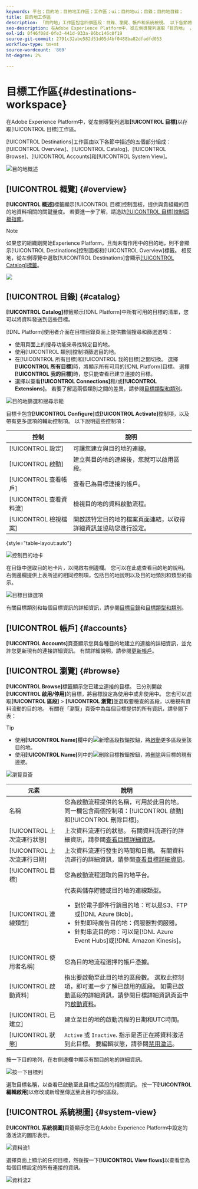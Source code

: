 ```yaml
---
keywords: 平台；目的地；目的地工作區；工作區；ui；目的地ui；目錄；目的地目錄；
title: 目的地工作區
description: 「目的地」工作區包含四個區段：目錄、瀏覽、帳戶和系統檢視。 以下各節將說明這些規則。
seo-description: 在Adobe Experience Platform中，從左側導覽列選取「目的地」 ，以存取目的地工作區。
exl-id: 0f46f08d-0fe3-441d-933a-86bc146c0f19
source-git-commit: 2791c32abe582d51d05d4bf0488ba82dfadfd053
workflow-type: tm+mt
source-wordcount: '869'
ht-degree: 2%

---
```


# 目標工作區{#destinations-workspace}

在Adobe Experience Platform中，從左側導覽列選取&#x200B;**[!UICONTROL 目標]**&#x200B;以存取[!UICONTROL 目標]工作區。

[!UICONTROL Destinations]工作區由以下各節中描述的五個部分組成：[!UICONTROL Overview]、[!UICONTROL Catalog]、[!UICONTROL Browse]、[!UICONTROL Accounts]和[!UICONTROL System View]。

![目的地概述](../assets/ui/workspace/destinations-overview.png)

## [!UICONTROL 概覽] {#overview}

**[!UICONTROL 概述]**&#x200B;標籤顯示[!UICONTROL 目標]控制面板，提供與貴組織的目的地資料相關的關鍵量度。 若要進一步了解，請造訪[[!UICONTROL 目標]控制面板指南](../../dashboards/guides/destinations.md)。

>[!NOTE]
>
>如果您的組織剛開始Experience Platform，且尚未有作用中的目的地，則不會顯示[!UICONTROL Destinations]控制面板和[!UICONTROL Overview]標籤。 相反地，從左側導覽中選取[!UICONTROL Destinations]會顯示[[!UICONTROL Catalog]標籤](#catalog)。

![](../../dashboards/images/destinations/dashboard-overview.png)

## [!UICONTROL 目錄] {#catalog}

**[!UICONTROL Catalog]**&#x200B;標籤顯示[!DNL Platform]中所有可用的目標的清單，您可以將資料發送到這些目標。

[!DNL Platform]使用者介面在目標目錄頁面上提供數個搜尋和篩選選項：

* 使用頁面上的搜尋功能來尋找特定目的地。
* 使用[!UICONTROL 類別]控制項篩選目的地。
* 在[!UICONTROL 所有目標]和[!UICONTROL 我的目標]之間切換。 選擇&#x200B;**[!UICONTROL 所有目標]**&#x200B;時，將顯示所有可用的[!DNL Platform]目標。 選擇&#x200B;**[!UICONTROL 我的目標]**&#x200B;時，您只能查看已建立連接的目標。
* 選擇以查看&#x200B;**[!UICONTROL Connections]**&#x200B;和/或&#x200B;**[!UICONTROL Extensions]**。 若要了解這兩個類別之間的差異，請參閱[目標類型和類別](../destination-types.md)。

![目的地篩選和搜尋示範](../assets/ui/workspace/destinations-search-and-filter.gif)

目標卡包含&#x200B;**[!UICONTROL Configure]**&#x200B;或&#x200B;**[!UICONTROL Activate]**&#x200B;控制項，以及帶有更多選項的輔助控制項。 以下說明這些控制項：

| 控制 | 說明 |
|---------|----------|
| [!UICONTROL 設定] | 可讓您建立與目的地的連線。 |
| [!UICONTROL 啟動] | 建立與目的地的連線後，您就可以啟用區段。 |
| [!UICONTROL 查看帳戶] | 查看已為目標連接的帳戶。 |
| [!UICONTROL 查看資料流] | 檢視目的地的資料啟動流程。 |
| [!UICONTROL 檢視檔案] | 開啟該特定目的地的檔案頁面連結，以取得詳細資訊並協助您進行設定。 |

{style=&quot;table-layout:auto&quot;}

![控制目的地卡](../assets/ui/workspace/destination-card-options.png)

在目錄中選取目的地卡片，以開啟右側邊欄。 您可以在此處查看目的地的說明。 右側邊欄提供上表所述的相同控制項，包括目的地說明以及目的地類別和類型的指示。

![目標目錄選項](../assets/ui/workspace/destination-right-rail.png)

有關目標類別和每個目標資訊的詳細資訊，請參閱[目標目錄](../catalog/overview.md)和[目標類型和類別](../destination-types.md)。

## [!UICONTROL 帳戶] {#accounts}

**[!UICONTROL Accounts]**&#x200B;頁簽顯示您與各種目的地建立的連接的詳細資訊，並允許您更新現有的連接詳細資訊。 有關詳細說明，請參閱[更新帳戶](update-accounts.md)。

## [!UICONTROL 瀏覽] {#browse}

**[!UICONTROL Browse]**&#x200B;標籤顯示您已建立連接的目標。 已分別開啟&#x200B;**[!UICONTROL 啟用/停用]**&#x200B;的目標，將目標設定為使用中或非使用中。 您也可以選取&#x200B;**[!UICONTROL 區段]** > **[!UICONTROL 瀏覽]**&#x200B;並選取要檢查的區段，以檢視有資料流動的目的地。 有關在「瀏覽」頁簽中為每個目標提供的所有資訊，請參閱下表：

>[!TIP]
>
> * 使用&#x200B;**[!UICONTROL Name]**&#x200B;欄中的![新增區段按鈕](../assets/ui/workspace/add-data-symbol.png)按鈕，將[啟動](activate-destinations.md)更多區段至該目的地。
> * 使用&#x200B;**[!UICONTROL Name]**&#x200B;列中的![刪除目標按鈕](../assets/ui/workspace/delete-destination-symbol.png)按鈕，將[刪除](delete-destinations.md)與目標的現有連接。


![瀏覽頁簽](../assets/ui/workspace/browse-tab.png)

| 元素 | 說明 |
|---------|----------|
| 名稱 | 您為啟動流程提供的名稱，可用於此目的地。 同一欄包含兩個控制項：[!UICONTROL 啟動]和[!UICONTROL 刪除目標]。 |
| [!UICONTROL 上次流運行狀態] | 上次資料流運行的狀態。 有關資料流運行的詳細資訊，請參閱[查看目標詳細資訊](destination-details-page.md)。 |
| [!UICONTROL 上次流運行日期] | 上次資料流運行發生的時間和日期。 有關資料流運行的詳細資訊，請參閱[查看目標詳細資訊](destination-details-page.md)。 |
| [!UICONTROL 目標] | 您為啟動流程選取的目的地平台。 |
| [!UICONTROL 連線類型] | 代表與儲存貯體或目的地的連線類型。 <ul><li>對於電子郵件行銷目的地：可以是S3、FTP或[!DNL Azure Blob]。</li><li>針對即時廣告目的地：伺服器對伺服器。</li><li>針對串流目的地：可以是[!DNL Azure Event Hubs]或[!DNL Amazon Kinesis]。</li></ul> |
| [!UICONTROL 使用者名稱] | 您為目的地流程選擇的帳戶憑據。 |
| [!UICONTROL 啟動資料] | 指出要啟動至此目的地的區段數。 選取此控制項，即可進一步了解已啟用的區段。 如需已啟動區段的詳細資訊，請參閱目標詳細資訊頁面中的[啟動資料](/help/destinations/ui/destination-details-page.md#activation-data)。 |
| [!UICONTROL 已建立] | 建立至目的地的啟動流程的日期和UTC時間。 |
| [!UICONTROL 狀態] | `Active` 或 `Inactive`. 指示是否正在將資料激活到此目標。 要編輯狀態，請參閱[禁用激活](./activate-destinations.md#disable-activation)。 |

按一下目的地列，在右側邊欄中顯示有關目的地的詳細資訊。

![按一下目標列](../assets/ui/workspace/click-destination-row.png)

選取目標名稱，以查看已啟動至此目標之區段的相關資訊。 按一下&#x200B;**[!UICONTROL 編輯啟用]**&#x200B;以修改或新增至傳送至此目的地的區段。

## [!UICONTROL 系統視圖] {#system-view}

**[!UICONTROL 系統視圖]**&#x200B;頁簽顯示您已在Adobe Experience Platform中設定的激活流的圖形表示。

![資料流1](../assets/ui/workspace/data-flows1.png)

選擇頁面上顯示的任何目標，然後按一下&#x200B;**[!UICONTROL View flows]**&#x200B;以查看您為每個目標設定的所有連接的資訊。

![資料流2](../assets/ui/workspace/data-flows2.png)
